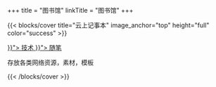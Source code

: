 +++
title = "图书馆"
linkTitle = "图书馆"
+++

{{< blocks/cover title="云上记事本" image_anchor="top" height="full" color="success" >}}

<div class="mx-auto">
	<a class="btn btn-lg btn-default btn-colourful text-white mr-3 mb-4" href="{{< relref "/tech" >}}">
		技术<i class="fas fa-arrow-alt-circle-right ml-2"></i>
	</a>
	<a class="btn btn-lg btn-default btn-colourful text-white mr-3 mb-4" href="{{< relref "/essay" >}}">
		随笔 <i class="fa fa-book ml-2 "></i>
	</a>
	<p class="lead  ml-2 text-white">
		存放各类网络资源，素材，模板
	</p>
</div>

{{< /blocks/cover >}}





